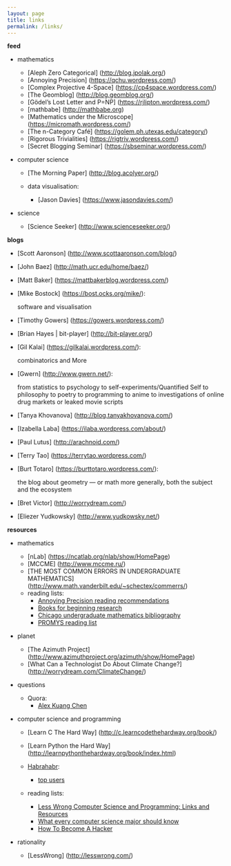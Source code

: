 ```yaml
---
layout: page
title: links
permalink: /links/
---
```


**feed**

- mathematics
    + [Aleph Zero Categorical] (http://blog.jpolak.org/)
    + [Annoying Precision] (https://qchu.wordpress.com/)
    + [Complex Projective 4-Space] (https://cp4space.wordpress.com/)
    + [The Geomblog] (http://blog.geomblog.org/)
    + [Gödel’s Lost Letter and P=NP] (https://rjlipton.wordpress.com/)
    + [mathbabe] (http://mathbabe.org)
    + [Mathematics under the Microscope] (https://micromath.wordpress.com/)
    + [The n-Category Café] (https://golem.ph.utexas.edu/category/)
    + [Rigorous Trivialities] (https://rigtriv.wordpress.com/)
    + [Secret Blogging Seminar] (https://sbseminar.wordpress.com/) 

- computer science
    + [The Morning Paper] (http://blog.acolyer.org/)
    + data visualisation:

        * [Jason Davies] (https://www.jasondavies.com/)

- science
    + [Science Seeker] (http://www.scienceseeker.org/)

**blogs**

- [Scott Aaronson] (http://www.scottaaronson.com/blog/)
- [John Baez] (http://math.ucr.edu/home/baez/)
- [Matt Baker] (https://mattbakerblog.wordpress.com/)
- [Mike Bostock] (https://bost.ocks.org/mike/):

    software and visualisation

- [Timothy Gowers] (https://gowers.wordpress.com/)
- [Brian Hayes | bit-player] (http://bit-player.org/)
- [Gil Kalai] (https://gilkalai.wordpress.com/): 

    combinatorics and More

- [Gwern] (http://www.gwern.net/): 
    
    from statistics to psychology to self-experiments/Quantified Self to philosophy to poetry to programming to anime to investigations of online drug markets or leaked movie scripts 

- [Tanya Khovanova] (http://blog.tanyakhovanova.com/)
- [Izabella Laba] (https://ilaba.wordpress.com/about/)
- [Paul Lutus] (http://arachnoid.com/)
- [Terry Tao] (https://terrytao.wordpress.com/)
- [Burt Totaro] (https://burttotaro.wordpress.com/): 

    the blog about geometry — or math more generally, both the subject and the ecosystem

- [Bret Victor] (http://worrydream.com/)
- [Eliezer Yudkowsky] (http://www.yudkowsky.net/)

**resources**

- mathematics
    + [nLab] (https://ncatlab.org/nlab/show/HomePage)
    + [MCCME] (http://www.mccme.ru/)
    + [THE MOST COMMON ERRORS IN UNDERGRADUATE MATHEMATICS] (http://www.math.vanderbilt.edu/~schectex/commerrs/)
    + reading lists:
        * [Annoying Precision reading recommendations](https://qchu.wordpress.com/reading-recommendations/)    
        * [Books for beginning research](https://burttotaro.wordpress.com/2010/10/19/books-for-beginning-research/)
        * [Chicago undergraduate mathematics bibliography](https://www.ocf.berkeley.edu/~abhishek/chicmath.htm)
        * [PROMYS reading list](http://www.promys.org/resources/reading-list)

- planet
    + [The Azimuth Project] (http://www.azimuthproject.org/azimuth/show/HomePage)
    + [What Can a Technologist Do About Climate Change?] (http://worrydream.com/ClimateChange/)

- questions
    + Quora:
        * [Alex Kuang Chen](https://www.quora.com/profile/Alex-Kuang-Chen)

- computer science and programming
    + [Learn C The Hard Way] (http://c.learncodethehardway.org/book/)
    + [Learn Python the Hard Way] (http://learnpythonthehardway.org/book/index.html)
    + [Habrahabr](https://habrahabr.ru/):
        * [top users](https://habrahabr.ru/users/)

    + reading lists:
        * [Less Wrong Computer Science and Programming: Links and Resources](http://lesswrong.com/lw/cpz/computer_science_and_programming_links_and/)
        * [What every computer science major should know](http://matt.might.net/articles/what-cs-majors-should-know/)
        * [How To Become A Hacker](http://www.catb.org/esr/faqs/hacker-howto.html)

- rationality
    + [LessWrong] (http://lesswrong.com/)

